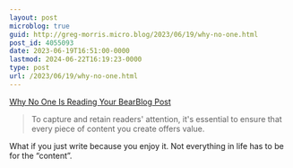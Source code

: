 ```yaml
---
layout: post
microblog: true
guid: http://greg-morris.micro.blog/2023/06/19/why-no-one.html
post_id: 4055093
date: 2023-06-19T16:51:00-0000
lastmod: 2024-06-22T16:19:23-0000
type: post
url: /2023/06/19/why-no-one.html
---
```

[Why No One Is Reading Your BearBlog Post](https://wiseinputs.com/why-no-one-is-reading-your-bearblog-post/)

> To capture and retain readers' attention, it's essential to ensure that every piece of content you create offers value.

What if you just write because you enjoy it. Not everything in life has to be for the “content”. 
